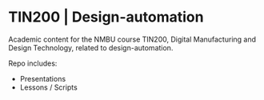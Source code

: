 # TIN200 | Design-automation

Academic content for the NMBU course TIN200, Digital Manufacturing and Design Technology, related to design-automation.

Repo includes:

- Presentations
- Lessons / Scripts

